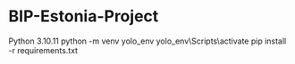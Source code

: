 # BIP-Estonia-Project
 
Python 3.10.11
python -m venv yolo_env
yolo_env\Scripts\activate
pip install -r requirements.txt
